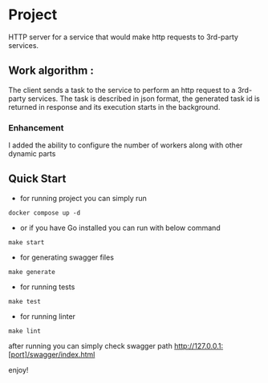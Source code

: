 # Project
HTTP server for a service that would make http requests to 3rd-party services.

## Work algorithm :

The client sends a task to the service to perform an http request to a 3rd-party services.
The task is described in json format, the generated task id is returned
in response and its execution starts in the background.

### Enhancement
I added the ability to configure the number of workers along with other dynamic parts

## Quick Start
- for running project you can simply run
```shell
docker compose up -d
```
- or if you have Go installed you can run with below command
```shell
make start
```
- for generating swagger files
```shell
make generate
```
- for running tests
```shell
make test
```

- for running linter
```shell
make lint
```

after running you can simply check swagger path
http://127.0.0.1:[port]/swagger/index.html

enjoy!